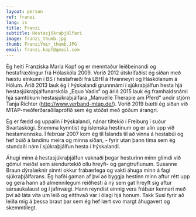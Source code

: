 ```yaml
---
layout: person
ref: franzi
lang: is
title: Franzi
subtitle: Hestasjúkraþjálfari
image: franzi_thumb.jpg
thumb: FranziYmir_thumb.JPG
email: franzi.kopf@gmail.com
---
```


Ég heiti Franziska Maria Kopf og er menntaður leiðbeinandi og hestafræðingur frá Hólaskóla 2009. Vorið 2012 útskrifaðist ég síðan með hæstu einkunn í BS í hestafræði frá LBHÍ á Hvanneyri og Háskólanum á Hólum. 
Árið 2013 lauk ég í Þýskalandi grunnnámi í sjúkraþjálfun hesta hjá hestasjúkraþjálfunarskóla „Equo Vadis“ og árið 2015 lauk ég framhaldsnámi hjá samtökum hestasjúkraþjálfara „Manuelle Therapie am Pferd“ undir stjórn Tanja Richter (http://www.verband-mtap.de/). Vorið 2019 bætti ég síðan við MTAP-meðferðaraðilaprófið sem ég stóðst með góðum árangri. 

Ég er fædd og uppalin í Þýskalandi, nánar tiltekið í Freiburg í suður Svartaskógi. Snemma kynntist ég íslenska hestinum og er alin upp við hestamennsku. Í febrúar 2007 kom ég til Íslands til að vinna á hestabúi og hef búið á landinu meira og minna síðan, - fyrir utan þann tíma sem ég stundaði nám í sjúkraþjálfun hesta í Þýskalandi.

Áhugi minn á hestasjúkraþjálfun vaknaði þegar hesturinn minn glímdi við gömul meiðsl sem síendurtekið ollu hreyfi- og gangtruflunum. Susanne Braun dýralæknir sinnti okkur frábærlega og vakti áhuga minn á fagi sjúkraþjálfarans. Ég hafði gaman af því að byggja hestinn minn aftur rétt upp og gera hann að almennilegum reiðhesti á ný sem gat hreyft sig aftur sársaukalaust og í jafnvægi. Hann reyndist einnig vera frábær kennari með því að láta vita um leið og eitthvað var í ólagi hjá honum. Takk Susi fyrir að leiða mig á þessa braut þar sem ég hef lært svo margt áhugavert og skemmtilegt.

